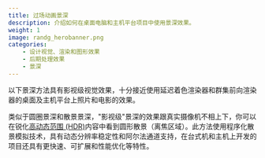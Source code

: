 ```yaml
---
title: 过场动画景深
description: 介绍如何在桌面电脑和主机平台项目中使用景深效果。
weight: 1
image: randg_herobanner.png
categories:
    - 设计视觉、渲染和图形效果
    - 后期处理效果
    - 景深
---
```

以下景深方法具有影视级视觉效果，十分接近使用延迟着色渲染器和群集前向渲染器的桌面及主机平台上照片和电影的效果。

类似于圆圈景深和散景景深，"影视级"景深的效果跟真实摄像机不相上下，你可以在锐化[高动态范围 (HDR)]()内容中看到圆形散景（离焦区域）。此方法使用程序化散景模拟技术，具有动态分辨率稳定性和阿尔法通道支持，在台式机和主机上开发的项目还具有更快速、可扩展和性能优化等特性。